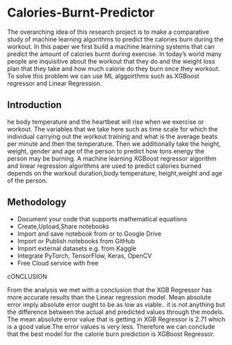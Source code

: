 # Calories-Burnt-Predictor
<p>The overarching idea of this research project
is to make a comparative study of machine learning
algorithms to predict the calories burn during the
workout. In this paper we first build a machine learning
systems that can predict the amount of calories burnt
during exercise. In today’s world many people are
inquisitive about the workout that they do and the
weight loss plan that they take and how much calorie do
they burn once they workout. To solve this problem we
can use ML alggoirthms such as XGBoost regressor and
Linear Regression.</p>
<h2>Introduction</h2>
<p>he body temperature and the heartbeat will rise when we
exercise or workout. The variables that we take here such as
time scale for which the individual carrying out the workout
training and what is the average beats per minute and then
the temperature. Then we additionally take the height,
weight, gender and age of the person to predict how tons
energy the person may be burning.
A machine learning XGBoost regressor algorithm and linear
regression algorithms are used to predict calories burned
depends on the workout duration,body temperature,
height,weight and age of the person.
</p>
<h2>Methodology</h2>
  <ul>
    <li>Document your code that supports mathematical
      equations</li>
 <li> Create,Upload,Share notebooks</li>
 <li>Import and save notebook from or to Google Drive</li>
 <li>Import or Publish notebooks from GitHub</li>
 <li>Import external datasets e.g. from Kaggle</li>
 <li>Integrate PyTorch, TensorFlow, Keras, OpenCV</li>
 <li>Free Cloud service with free</li>
  </ul
<h2>cONCLUSION</h2>
<p>From the analysis we met with a conclusion that the XGB
Regressor has more accurate results than the Linear regression
model. Mean absolute error imply absolute error ought to be
as low as viable.. it is not anything but the difference between
the actual and predicted values through the models. The mean
absolute error value that is getting in XGB Regressor is 2.71
which is a good value.The error values is very less. Therefore
we can conclude that the best model for the calorie burn
prediction is XGBoost Regressor.
</p>
